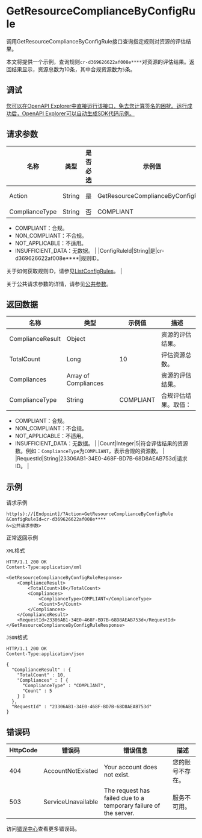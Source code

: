 # GetResourceComplianceByConfigRule

调用GetResourceComplianceByConfigRule接口查询指定规则对资源的评估结果。

本文将提供一个示例，查询规则`cr-d369626622af008e****`对资源的评估结果。返回结果显示，资源总数为10条，其中合规资源数为`5`条。

## 调试

[您可以在OpenAPI Explorer中直接运行该接口，免去您计算签名的困扰。运行成功后，OpenAPI Explorer可以自动生成SDK代码示例。](https://api.aliyun.com/#product=Config&api=GetResourceComplianceByConfigRule&type=RPC&version=2020-09-07)

## 请求参数

|名称|类型|是否必选|示例值|描述|
|--|--|----|---|--|
|Action|String|是|GetResourceComplianceByConfigRule|要执行的操作，取值：**GetResourceComplianceByConfigRule**。 |
|ComplianceType|String|否|COMPLIANT|合规评估结果。取值：

 -   COMPLIANT：合规。
-   NON\_COMPLIANT：不合规。
-   NOT\_APPLICABLE：不适用。
-   INSUFFICIENT\_DATA：无数据。 |
|ConfigRuleId|String|是|cr-d369626622af008e\*\*\*\*|规则ID。

 关于如何获取规则ID，请参见[ListConfigRules](~~169607~~)。 |

关于公共请求参数的详情，请参见[公共参数](~~251751~~)。

## 返回数据

|名称|类型|示例值|描述|
|--|--|---|--|
|ComplianceResult|Object| |资源的评估结果。 |
|TotalCount|Long|10|评估资源总数。 |
|Compliances|Array of Compliances| |资源的评估结果。 |
|ComplianceType|String|COMPLIANT|合规评估结果。取值：

 -   COMPLIANT：合规。
-   NON\_COMPLIANT：不合规。
-   NOT\_APPLICABLE：不适用。
-   INSUFFICIENT\_DATA：无数据。 |
|Count|Integer|5|符合评估结果的资源数。例如：`ComplianceType`为`COMPLIANT`，表示合规的资源数。 |
|RequestId|String|23306AB1-34E0-468F-BD7B-68D8AEAB753d|请求ID。 |

## 示例

请求示例

```
http(s)://[Endpoint]/?Action=GetResourceComplianceByConfigRule
&ConfigRuleId=cr-d369626622af008e****
&<公共请求参数>
```

正常返回示例

`XML`格式

```
HTTP/1.1 200 OK
Content-Type:application/xml

<GetResourceComplianceByConfigRuleResponse>
    <ComplianceResult>
        <TotalCount>10</TotalCount>
        <Compliances>
            <ComplianceType>COMPLIANT</ComplianceType>
            <Count>5</Count>
        </Compliances>
    </ComplianceResult>
    <RequestId>23306AB1-34E0-468F-BD7B-68D8AEAB753d</RequestId>
</GetResourceComplianceByConfigRuleResponse>
```

`JSON`格式

```
HTTP/1.1 200 OK
Content-Type:application/json

{
  "ComplianceResult" : {
    "TotalCount" : 10,
    "Compliances" : [ {
      "ComplianceType" : "COMPLIANT",
      "Count" : 5
    } ]
  },
  "RequestId" : "23306AB1-34E0-468F-BD7B-68D8AEAB753d"
}
```

## 错误码

|HttpCode|错误码|错误信息|描述|
|--------|---|----|--|
|404|AccountNotExisted|Your account does not exist.|您的账号不存在。|
|503|ServiceUnavailable|The request has failed due to a temporary failure of the server.|服务不可用。|

访问[错误中心](https://error-center.aliyun.com/status/product/Config)查看更多错误码。

